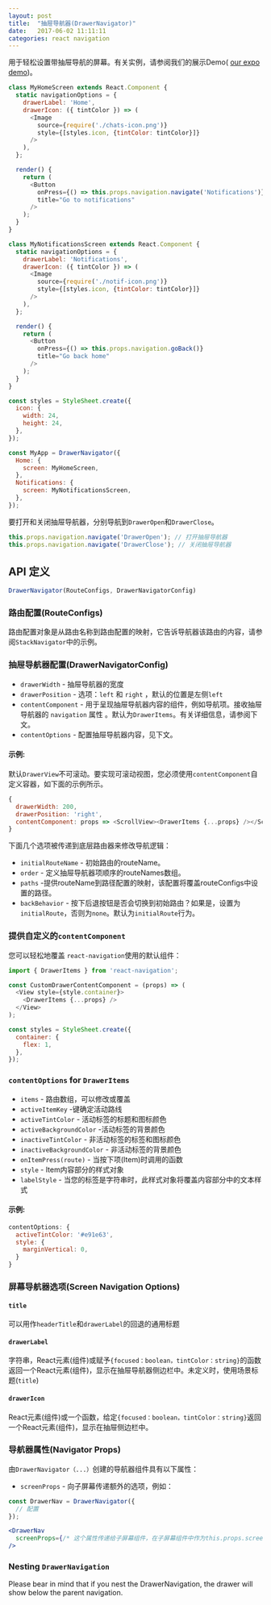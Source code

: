 ```yaml
---
layout: post
title:  "抽屉导航器(DrawerNavigator)"
date:   2017-06-02 11:11:11
categories: react navigation
---
```


用于轻松设置带抽屉导航的屏幕。有关实例，请参阅我们的展示Demo( [our expo demo](https://exp.host/@react-navigation/NavigationPlayground))。

```js
class MyHomeScreen extends React.Component {
  static navigationOptions = {
    drawerLabel: 'Home',
    drawerIcon: ({ tintColor }) => (
      <Image
        source={require('./chats-icon.png')}
        style={[styles.icon, {tintColor: tintColor}]}
      />
    ),
  };

  render() {
    return (
      <Button
        onPress={() => this.props.navigation.navigate('Notifications')}
        title="Go to notifications"
      />
    );
  }
}

class MyNotificationsScreen extends React.Component {
  static navigationOptions = {
    drawerLabel: 'Notifications',
    drawerIcon: ({ tintColor }) => (
      <Image
        source={require('./notif-icon.png')}
        style={[styles.icon, {tintColor: tintColor}]}
      />
    ),
  };

  render() {
    return (
      <Button
        onPress={() => this.props.navigation.goBack()}
        title="Go back home"
      />
    );
  }
}

const styles = StyleSheet.create({
  icon: {
    width: 24,
    height: 24,
  },
});

const MyApp = DrawerNavigator({
  Home: {
    screen: MyHomeScreen,
  },
  Notifications: {
    screen: MyNotificationsScreen,
  },
});
```

要打开和关闭抽屉导航器，分别导航到`DrawerOpen`和`DrawerClose`。

```js
this.props.navigation.navigate('DrawerOpen'); // 打开抽屉导航器
this.props.navigation.navigate('DrawerClose'); // 关闭抽屉导航器
```

## API 定义

```js
DrawerNavigator(RouteConfigs, DrawerNavigatorConfig)
```

### 路由配置(RouteConfigs)

路由配置对象是从路由名称到路由配置的映射，它告诉导航器该路由的内容，请参阅`StackNavigator`中的示例。


### 抽屉导航器配置(DrawerNavigatorConfig)

- `drawerWidth` - 抽屉导航器的宽度
- `drawerPosition` - 选项：`left` 和 `right` ，默认的位置是左侧`left`
- `contentComponent` - 用于呈现抽屉导航器内容的组件，例如导航项。接收抽屉导航器的 `navigation` 属性 。默认为`DrawerItems`。有关详细信息，请参阅下文。
- `contentOptions` - 配置抽屉导航器内容，见下文。

#### 示例:

默认`DrawerView`不可滚动。要实现可滚动视图，您必须使用`contentComponent`自定义容器，如下面的示例所示。

```js
{
  drawerWidth: 200,
  drawerPosition: 'right',
  contentComponent: props => <ScrollView><DrawerItems {...props} /></ScrollView>
}
```

下面几个选项被传递到底层路由器来修改导航逻辑：

- `initialRouteName` - 初始路由的routeName。
- `order` - 定义抽屉导航器项顺序的routeNames数组。
- `paths` -提供routeName到路径配置的映射，该配置将覆盖routeConfigs中设置的路径。
- `backBehavior` - 按下后退按钮是否会切换到初始路由？如果是，设置为`initialRoute`，否则为`none`。默认为`initialRoute`行为。

### 提供自定义的`contentComponent`

您可以轻松地覆盖 `react-navigation`使用的默认组件：

```js
import { DrawerItems } from 'react-navigation';

const CustomDrawerContentComponent = (props) => (
  <View style={style.container}>
    <DrawerItems {...props} />
  </View>
);

const styles = StyleSheet.create({
  container: {
    flex: 1,
  },
});
```

### `contentOptions` for `DrawerItems`

- `items` - 路由数组，可以修改或覆盖
- `activeItemKey` -键确定活动路线
- `activeTintColor` - 活动标签的标题和图标颜色
- `activeBackgroundColor` -活动标签的背景颜色
- `inactiveTintColor` - 非活动标签的标签和图标颜色
- `inactiveBackgroundColor` - 非活动标签的背景颜色
- `onItemPress(route)` - 当按下项(Item)时调用的函数
- `style` - Item内容部分的样式对象
- `labelStyle` - 当您的标签是字符串时，此样式对象将覆盖内容部分中的文本样式

#### 示例:

```js
contentOptions: {
  activeTintColor: '#e91e63',
  style: {
    marginVertical: 0,
  }
}
```

### 屏幕导航器选项(Screen Navigation Options)

#### `title`

可以用作`headerTitle`和`drawerLabel`的回退的通用标题

#### `drawerLabel`

字符串，React元素(组件)或赋予`{focused：boolean，tintColor：string}`的函数返回一个React元素(组件)，显示在抽屉导航器侧边栏中。未定义时，使用场景标题(`title`)

#### `drawerIcon`

React元素(组件)或一个函数，给定`{focused：boolean，tintColor：string}`返回一个React元素(组件)，显示在抽屉侧边栏中。

### 导航器属性(Navigator Props)

由`DrawerNavigator（...）`创建的导航器组件具有以下属性：

- `screenProps` - 向子屏幕传递额外的选项，例如：


 ```jsx
 const DrawerNav = DrawerNavigator({
   // 配置
 });

 <DrawerNav
   screenProps={/* 这个属性传递给子屏幕组件，在子屏幕组件中作为this.props.screenProps使用 */}
 />
 ```

 ### Nesting `DrawerNavigation`

Please bear in mind that if you nest the DrawerNavigation, the drawer will show below the parent navigation.
